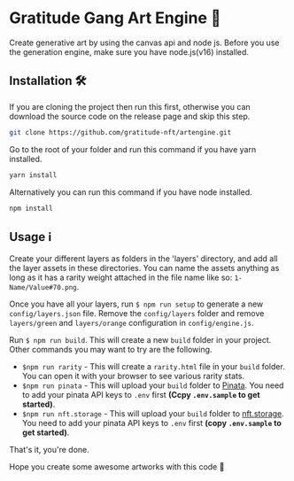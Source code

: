 # Gratitude Gang Art Engine 🌻

Create generative art by using the canvas api and node js. Before you 
use the generation engine, make sure you have node.js(v16) installed.

## Installation 🛠️

If you are cloning the project then run this first, otherwise you can 
download the source code on the release page and skip this step.

```sh
git clone https://github.com/gratitude-nft/artengine.git
```

Go to the root of your folder and run this command if you have yarn installed.

```sh
yarn install
```

Alternatively you can run this command if you have node installed.

```sh
npm install
```

## Usage ℹ️

Create your different layers as folders in the 'layers' directory, and 
add all the layer assets in these directories. You can name the assets 
anything as long as it has a rarity weight attached in the file name 
like so: `1-Name/Value#70.png`. 

Once you have all your layers, run `$ npm run setup` to generate a new 
`config/layers.json` file. Remove the `config/layers` folder and 
remove `layers/green` and `layers/orange` configuration in `config/engine.js`.

Run `$ npm run build`. This will create a new `build` folder in your 
project. Other commands you may want to try are the following.

 - `$npm run rarity` - This will create a `rarity.html` file in your 
   `build` folder. You can open it with your browser to see various 
   rarity stats.
 - `$npm run pinata` - This will upload your `build` folder to 
   [Pinata](https://pinata.cloud/). You need to add your pinata API keys 
   to `.env` first **(Ccpy `.env.sample` to get started)**.
 - `$npm run nft.storage` - This will upload your `build` folder to 
   [nft.storage](https://nft.storage/). You need to add your pinata API 
   keys to `.env` first **(copy `.env.sample` to get started)**.

That's it, you're done.

Hope you create some awesome artworks with this code 👄
